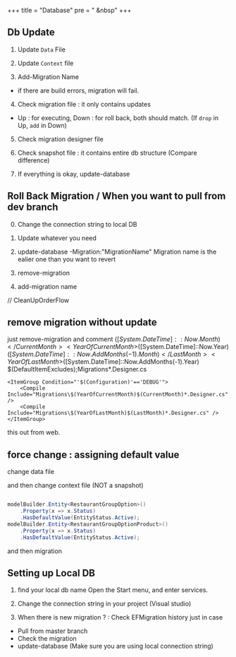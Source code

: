 +++
title = "Database"
pre = "<i class='fas fa-pen'></i> &nbsp"
+++

## Db Update

1. Update `Data` File

2. Update `Context` file

3. Add-Migration Name

- if there are build errors, migration will fail.

4. Check migration file : it only contains updates

- Up : for executing, Down : for roll back, both should match. (If `drop` in Up, `add` in Down)

5. Check migration designer file

6. Check snapshot file : it contains entire db structure (Compare difference)

7. If everything is okay, update-database

## Roll Back Migration / When you want to pull from dev branch

0. Change the connection string to local DB

1. Update whatever you need

2. update-database -Migration:"MigrationName"
   Migration name is the ealier one than you want to revert

3. remove-migration

4. add-migration name

// CleanUpOrderFlow

## remove migration without update

just remove-migration
and
comment
<PropertyGroup Condition="'$(Configuration)'=='DEBUG'">
<CurrentMonth>$([System.DateTime]::Now.Month)</CurrentMonth>
		<YearOfCurrentMonth>$([System.DateTime]::Now.Year)</YearOfCurrentMonth>
<LastMonth>$([System.DateTime]::Now.AddMonths(-1).Month)</LastMonth>
		<YearOfLastMonth>$([System.DateTime]::Now.AddMonths(-1).Year)</YearOfLastMonth>
<DefaultItemExcludes>$(DefaultItemExcludes);Migrations\*.Designer.cs</DefaultItemExcludes>
</PropertyGroup>

    <ItemGroup Condition="'$(Configuration)'=='DEBUG'">
    	<Compile Include="Migrations\$(YearOfCurrentMonth)$(CurrentMonth)*.Designer.cs" />
    	<Compile Include="Migrations\$(YearOfLastMonth)$(LastMonth)*.Designer.cs" />
    </ItemGroup>

this out from web.

## force change : assigning default value

change data file

and then change context file (NOT a snapshot)

```c#

modelBuilder.Entity<RestaurantGroupOption>()
	.Property(x => x.Status)
	.HasDefaultValue(EntityStatus.Active);
modelBuilder.Entity<RestaurantGroupOptionProduct>()
	.Property(x => x.Status)
	.HasDefaultValue(EntityStatus.Active);

```

and then migration

## Setting up Local DB

1. find your local db name
   Open the Start menu, and enter services.

2. Change the connection string in your project (Visual studio)

3. When there is new migration ? : Check EFMigration history just in case

- Pull from master branch
- Check the migration
- update-database (Make sure you are using local connection string)

